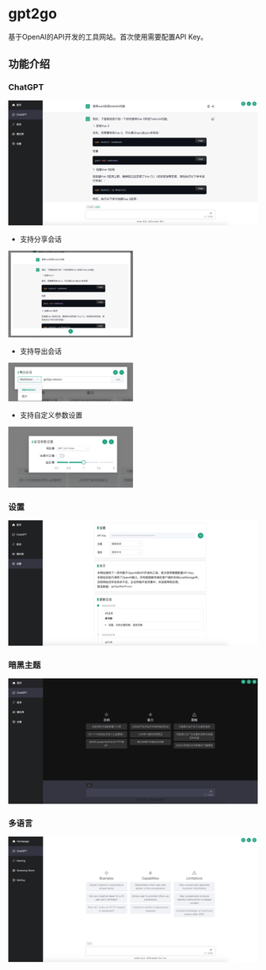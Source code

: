 # gpt2go
基于OpenAI的API开发的工具网站。首次使用需要配置API Key。
## 功能介绍
### ChatGPT
![](./doc/img/chatgpt.png)

- 支持分享会话

<img src="./doc/img/chatgpt-share.png" width="50%" height="50%" />

- 支持导出会话

<img src="./doc/img/chatgpt-export.png" width="50%" height="50%" />

- 支持自定义参数设置

<img src="./doc/img/chatgpt-setting.png" width="50%" height="50%" />

### 设置
![](./doc/img/setting.png)

### 暗黑主题
![](./doc/img/dark-theme.png)

### 多语言
![](./doc/img/language.png)
